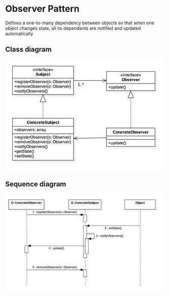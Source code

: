 Observer Pattern
================
Defines a one-to-many dependency between objects so that when one object changes state, all its dependents are notified and updated automatically

Class diagram
-------------
<p align="center">
    <img alt="Class Diagram" src="class.png">
</p>

Sequence diagram
---------------
<p align="center">
    <img alt="Class Diagram" src="sequence.png">
</p>